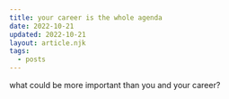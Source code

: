 ```yaml
---
title: your career is the whole agenda
date: 2022-10-21
updated: 2022-10-21
layout: article.njk
tags:
  - posts
---
```

what could be more important than you and your career?